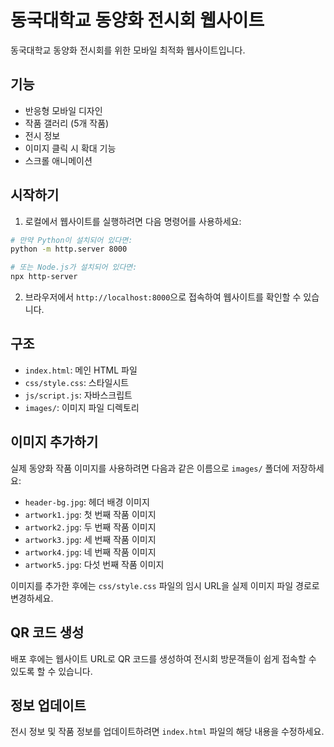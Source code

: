 # 동국대학교 동양화 전시회 웹사이트

동국대학교 동양화 전시회를 위한 모바일 최적화 웹사이트입니다.

## 기능

- 반응형 모바일 디자인
- 작품 갤러리 (5개 작품)
- 전시 정보
- 이미지 클릭 시 확대 기능
- 스크롤 애니메이션

## 시작하기

1. 로컬에서 웹사이트를 실행하려면 다음 명령어를 사용하세요:

```bash
# 만약 Python이 설치되어 있다면:
python -m http.server 8000

# 또는 Node.js가 설치되어 있다면:
npx http-server
```

2. 브라우저에서 `http://localhost:8000`으로 접속하여 웹사이트를 확인할 수 있습니다.

## 구조

- `index.html`: 메인 HTML 파일
- `css/style.css`: 스타일시트
- `js/script.js`: 자바스크립트
- `images/`: 이미지 파일 디렉토리

## 이미지 추가하기

실제 동양화 작품 이미지를 사용하려면 다음과 같은 이름으로 `images/` 폴더에 저장하세요:

- `header-bg.jpg`: 헤더 배경 이미지
- `artwork1.jpg`: 첫 번째 작품 이미지
- `artwork2.jpg`: 두 번째 작품 이미지
- `artwork3.jpg`: 세 번째 작품 이미지
- `artwork4.jpg`: 네 번째 작품 이미지
- `artwork5.jpg`: 다섯 번째 작품 이미지

이미지를 추가한 후에는 `css/style.css` 파일의 임시 URL을 실제 이미지 파일 경로로 변경하세요.

## QR 코드 생성

배포 후에는 웹사이트 URL로 QR 코드를 생성하여 전시회 방문객들이 쉽게 접속할 수 있도록 할 수 있습니다.

## 정보 업데이트

전시 정보 및 작품 정보를 업데이트하려면 `index.html` 파일의 해당 내용을 수정하세요. 
